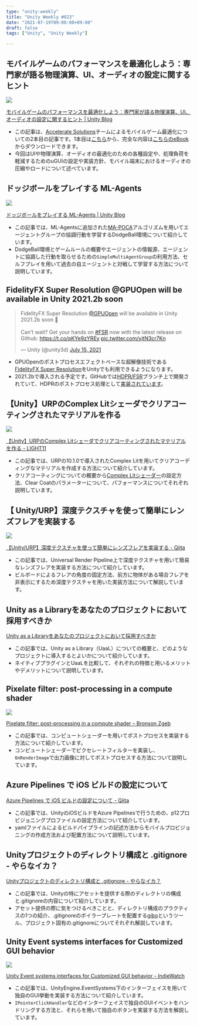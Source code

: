 ```yaml
---
type: "unity-weekly"
title: "Unity Weekly #023"
date: "2021-07-19T09:00:00+09:00"
draft: false
tags: ["Unity", "Unity Weekly"]

---
```


## モバイルゲームのパフォーマンスを最適化しよう：専門家が語る物理演算、UI、オーディオの設定に関するヒント 

![](./Optimizeyourmobilegameperformanceimage7.jpg)

[モバイルゲームのパフォーマンスを最適化しよう：専門家が語る物理演算、UI、オーディオの設定に関するヒント | Unity Blog](https://blog.unity.com/ja/technology/optimize-your-mobile-game-performance-get-expert-tips-on-physics-ui-and-audio-settings)

- この記事は、[Accelerate Solutions](https://unity.com/ja/success-plan)チームによるモバイルゲーム最適化についての2本目の記事です。1本目は[こちら](https://blog.unity.com/ja/technology/optimize-your-mobile-game-performance-tips-on-profiling-memory-and-code-architecture)から、完全な内容は[こちらのeBook](https://create.unity3d.com/optimize-mobile-game-eBook)からダウンロードできます。
- 今回はUIや物理演算、オーディオの最適化のための各種設定や、処理負荷を軽減するためのuGUIの設定や実装方針、モバイル端末におけるオーディオの圧縮やロードについて述べています。


## ドッジボールをプレイする ML-Agents  

![](./DodgeBallHeaderImage.jpg)

[ドッジボールをプレイする ML-Agents | Unity Blog](https://blog.unity.com/ja/technology/ml-agents-plays-dodgeball)

- この記事では、ML-Agentsに追加された[MA-POCA](https://blog.unity.com/ja/technology/ml-agents-v20-release-now-supports-training-complex-cooperative-behaviors)アルゴリズムを用いてエージェントグループの協調行動を学習するDodgeBall環境について紹介しています。
- DodgeBall環境とゲームルールの概要やエージェントの情報源、エージェントに協調した行動を取らせるための`SimpleMultiAgentGroup`の利用方法、セルフプレイを用いて過去の自エージェントと対戦して学習する方法について説明しています。


## FidelityFX Super Resolution @GPUOpen will be available in Unity 2021.2b soon

<blockquote class="twitter-tweet"><p lang="en" dir="ltr">FidelityFX Super Resolution <a href="https://twitter.com/GPUOpen?ref_src=twsrc%5Etfw">@GPUOpen</a> will be available in Unity 2021.2b soon 🎉<br><br>Can&#39;t wait? Get your hands on <a href="https://twitter.com/hashtag/FSR?src=hash&amp;ref_src=twsrc%5Etfw">#FSR</a> now with the latest release on Github: <a href="https://t.co/pKYe9zYREy">https://t.co/pKYe9zYREy</a> <a href="https://t.co/yitN3cr7Kn">pic.twitter.com/yitN3cr7Kn</a></p>&mdash; Unity (@unity3d) <a href="https://twitter.com/unity3d/status/1415688281203879936?ref_src=twsrc%5Etfw">July 15, 2021</a></blockquote> <script async src="https://platform.twitter.com/widgets.js" charset="utf-8"></script>

- GPUOpenのポストプロセスエフェクトベースな超解像技術である[FidelityFX Super Resolution](https://www.amd.com/en/technologies/radeon-software-fidelityfx-super-resolution)をUnityでも利用できるようになります。
- 2021.2bで導入される予定です。GitHubでは[HDPR/FSR](https://github.com/Unity-Technologies/Graphics/tree/HDRP/FSR)ブランチ上で開発されていて、HDPRのポストプロセス処理として[実装されています](https://github.com/Unity-Technologies/Graphics/commit/2955294c65988ad555d703e231af122f59290e8d#diff-617165acfec9a5b4c1b26809291f30938d7a152b8e9fec0e5ae2c661078201dbR525-R528)。


## 【Unity】URPのComplex Litシェーダでクリアコーティングされたマテリアルを作る

![](./20210714123131.png)

[【Unity】URPのComplex Litシェーダでクリアコーティングされたマテリアルを作る - LIGHT11](https://light11.hatenadiary.com/entry/2021/07/14/192838)

- この記事では、URPの10.1.0で導入されたComplex Litを用いてクリアコーディングなマテリアルを作成する方法について紹介しています。
- クリアコーティングについての概要から[Complex Litシェーダー](https://docs.unity3d.com/Packages/com.unity.render-pipelines.universal@12.0/manual/shader-complex-lit.html)の設定方法、Clear Coatのパラメーターについて、パフォーマンスについてそれぞれ説明しています。


## 【 Unity/URP】深度テクスチャを使って簡単にレンズフレアを実装する  

![](./170854_ed3bf63f-c99c-43dd-9245-9ca6d57fb8c3.webp)

[【Unity/URP】深度テクスチャを使って簡単にレンズフレアを実装する - Qiita](https://qiita.com/togucchi/items/e203311d0287fe883855)

- この記事では、Universal Render Pipeline上で深度テクスチャを用いて簡易なレンズフレアを実装する方法について紹介しています。
- ビルボードによるフレアの角度の固定方法、前方に物体がある場合フレアを非表示にするため深度テクスチャを用いた実装方法について解説しています。


## Unity as a Libraryをあなたのプロジェクトにおいて採用すべきか

[Unity as a Libraryをあなたのプロジェクトにおいて採用すべきか](https://zenn.dev/n0mimono/articles/f1e9dc9e55d43c)

- この記事では、Unity as a Library（UaaL）についての概要と、どのようなプロジェクトに導入するとよいかについて紹介しています。
- ネイティブプラグインとUaaLを比較して、それぞれの特徴と用いるメリットやデメリットについて説明しています。


## Pixelate filter: post-processing in a compute shader  

![](./Example.png)

[Pixelate filter: post-processing in a compute shader – Bronson Zgeb](https://bronsonzgeb.com/index.php/2021/07/17/pixelate-filter-post-processing-in-a-compute-shader/)

- この記事では、コンピュートシェーダーを用いてポストプロセスを実装する方法について紹介しています。
- コンピュートシェーダーでピクセレートフィルターを実装し、`OnRenderImage`で出力画像に対してポストプロセスする方法について説明しています。


## Azure Pipelines で iOS ビルドの設定について

[Azure Pipelines で iOS ビルドの設定について - Qiita](https://qiita.com/gremito/items/81d595e8282a91bbfd8d)

- この記事では、UnityのiOSビルドをAzure Pipelinesで行うための、p12プロビジョニングプロファイルの設定方法について紹介しています。
- yamlファイルによるビルドパイプラインの記述方法からモバイルプロビジョニングの作成方法および配置方法について説明しています。


## Unityプロジェクトのディレクトリ構成と .gitignore - やらなイカ？

[Unityプロジェクトのディレクトリ構成と .gitignore - やらなイカ？](https://www.nowsprinting.com/entry/2020/07/02/064315)

- この記事では、Unityの特にアセットを提供する際のディレクトリの構成と.gitignoreの内容について紹介しています。
- アセット提供の際に気をつけるべきことと、ディレクトリ構成のプラクティスの1つの紹介、.gitignoreのボイラープレートを配置する[gibo](https://github.com/simonwhitaker/gibo)というツール、プロジェクト固有の.gitignoreについてそれぞれ解説しています。


## Unity Event systems interfaces for Customized GUI behavior

![](./gui-uniy-tutorial-joshua.jpg)

[Unity Event systems interfaces for Customized GUI behavior - IndieWatch](https://indiewatch.net/2021/02/04/unity-event-systems-interfaces-for-customized-gui-behavior/)

- この記事では、UnityEngine.EventSystems下のインターフェイスを用いて独自のGUI挙動を実装する方法について紹介しています。
- `IPointerClickHandler`などのインターフェイスで独自のGUIイベントをハンドリングする方法と、それらを用いて独自のボタンを実装する方法を解説しています。